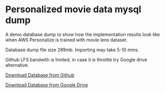 # Personalized movie data mysql dump
A demo database dump to show how the implementation results look like when AWS Personalize is trained with movie lens dataset.

Database dump file size 289mb. Importing may take 5-10 mins.

Github LFS bandwith is limited, in case it is throttle try Google drive alternative.

[Download Database from Github](https://github.com/guvener/personalized-movie-demo-data/raw/main/personalized-movie-demo-data-dump.sql.gz)


[Download Database from Google Drive](https://drive.google.com/file/d/1ZaLnPYlg7RufIA7zyEHlr7bmn7YvvfJ5/view)